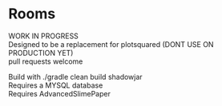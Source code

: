 # Rooms   
WORK IN PROGRESS   
Designed to be a replacement for plotsquared (DONT USE ON PRODUCTION YET)   
pull requests welcome   
   
Build with ./gradle clean build shadowjar   
Requires a MYSQL database   
Requires AdvancedSlimePaper
